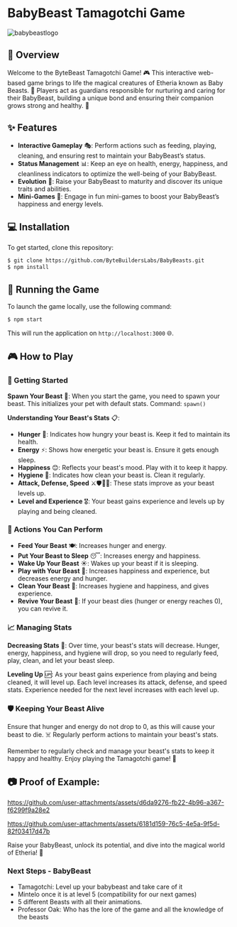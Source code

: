 
# BabyBeast Tamagotchi Game
![babybeastlogo](https://github.com/user-attachments/assets/42d05877-1650-4e14-a6c7-c36a35219d82)


## 🌟 Overview
Welcome to the ByteBeast Tamagotchi Game! 🎮 This interactive web-based game brings to life the magical creatures of Etheria known as Baby Beasts. 🐾 Players act as guardians responsible for nurturing and caring for their BabyBeast, building a unique bond and ensuring their companion grows strong and healthy. 💖

## ✨ Features
- **Interactive Gameplay** 🎭: Perform actions such as feeding, playing, cleaning, and ensuring rest to maintain your BabyBeast’s status.
- **Status Management** 📊: Keep an eye on health, energy, happiness, and cleanliness indicators to optimize the well-being of your BabyBeast.
- **Evolution** 🦋: Raise your BabyBeast to maturity and discover its unique traits and abilities.
- **Mini-Games** 🎯: Engage in fun mini-games to boost your BabyBeast’s happiness and energy levels.

## 💻 Installation
To get started, clone this repository:
```bash
$ git clone https://github.com/ByteBuildersLabs/BabyBeasts.git
$ npm install
```

## 🚀 Running the Game
To launch the game locally, use the following command:
```bash
$ npm start
```
This will run the application on `http://localhost:3000` 🌐.

## 🎮 How to Play
### 🐾 Getting Started
**Spawn Your Beast** 🐣:
When you start the game, you need to spawn your beast. This initializes your pet with default stats.
Command: `spawn()`

**Understanding Your Beast's Stats** 📋:
- **Hunger** 🍗: Indicates how hungry your beast is. Keep it fed to maintain its health.
- **Energy** ⚡: Shows how energetic your beast is. Ensure it gets enough sleep.
- **Happiness** 😊: Reflects your beast's mood. Play with it to keep it happy.
- **Hygiene** 🛁: Indicates how clean your beast is. Clean it regularly.
- **Attack, Defense, Speed** ⚔️🛡️🏃‍♂️: These stats improve as your beast levels up.
- **Level and Experience** 🎖️: Your beast gains experience and levels up by playing and being cleaned.

### 🎲 Actions You Can Perform
- **Feed Your Beast** 🍽️: Increases hunger and energy.
- **Put Your Beast to Sleep** 😴: Increases energy and happiness.
- **Wake Up Your Beast** ☀️: Wakes up your beast if it is sleeping.
- **Play with Your Beast** 🎾: Increases happiness and experience, but decreases energy and hunger.
- **Clean Your Beast** 🧼: Increases hygiene and happiness, and gives experience.
- **Revive Your Beast** 💖: If your beast dies (hunger or energy reaches 0), you can revive it.

### 📈 Managing Stats
**Decreasing Stats** 🔻:
Over time, your beast's stats will decrease. Hunger, energy, happiness, and hygiene will drop, so you need to regularly feed, play, clean, and let your beast sleep.

**Leveling Up** 🆙:
As your beast gains experience from playing and being cleaned, it will level up. Each level increases its attack, defense, and speed stats. Experience needed for the next level increases with each level up.

### 🛡️ Keeping Your Beast Alive
Ensure that hunger and energy do not drop to 0, as this will cause your beast to die. ☠️ Regularly perform actions to maintain your beast's stats.

Remember to regularly check and manage your beast's stats to keep it happy and healthy. Enjoy playing the Tamagotchi game! 🎉

## 📷 Proof of Example:

https://github.com/user-attachments/assets/d6da9276-fb22-4b96-a367-f6299f9a28e2

https://github.com/user-attachments/assets/6181d159-76c5-4e5a-9f5d-82f03417d47b

Raise your BabyBeast, unlock its potential, and dive into the magical world of Etheria! 🌌

### Next Steps - BabyBeast
- Tamagotchi: Level up your babybeast and take care of it
- Mintelo once it is at level 5 (compatibility for our next games)
- 5 different Beasts with all their animations.
- Professor Oak: Who has the lore of the game and all the knowledge of the beasts

